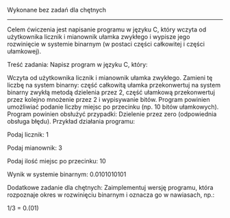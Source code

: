 Wykonane bez zadań dla chętnych

---

Celem ćwiczenia jest napisanie programu w języku C, który wczyta od użytkownika licznik i mianownik ułamka zwykłego i wypisze jego rozwinięcie w systemie binarnym (w postaci części całkowitej i części ułamkowej).

Treść zadania:
Napisz program w języku C, który:

Wczyta od użytkownika licznik i mianownik ułamka zwykłego.
Zamieni tę liczbę na system binarny:
część całkowitą ułamka przekonwertuj na system binarny zwykłą metodą dzielenia przez 2,
część ułamkową przekonwertuj przez kolejno mnożenie przez 2 i wypisywanie bitów.
Program powinien umożliwiać podanie liczby miejsc po przecinku (np. 10 bitów ułamkowych).
Program powinien obsłużyć przypadki:
Dzielenie przez zero (odpowiednia obsługa błędu).
Przykład działania programu:

Podaj licznik: 1

Podaj mianownik: 3

Podaj ilość miejsc po przecinku: 10

Wynik w systemie binarnym: 0.0101010101

 

Dodatkowe zadanie dla chętnych:
Zaimplementuj wersję programu, która rozpoznaje okres w rozwinięciu binarnym i oznacza go w nawiasach, np.:

1/3 = 0.(01)

